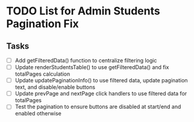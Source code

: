 # TODO List for Admin Students Pagination Fix

## Tasks
- [ ] Add getFilteredData() function to centralize filtering logic
- [ ] Update renderStudentsTable() to use getFilteredData() and fix totalPages calculation
- [ ] Update updatePaginationInfo() to use filtered data, update pagination text, and disable/enable buttons
- [ ] Update prevPage and nextPage click handlers to use filtered data for totalPages
- [ ] Test the pagination to ensure buttons are disabled at start/end and enabled otherwise
